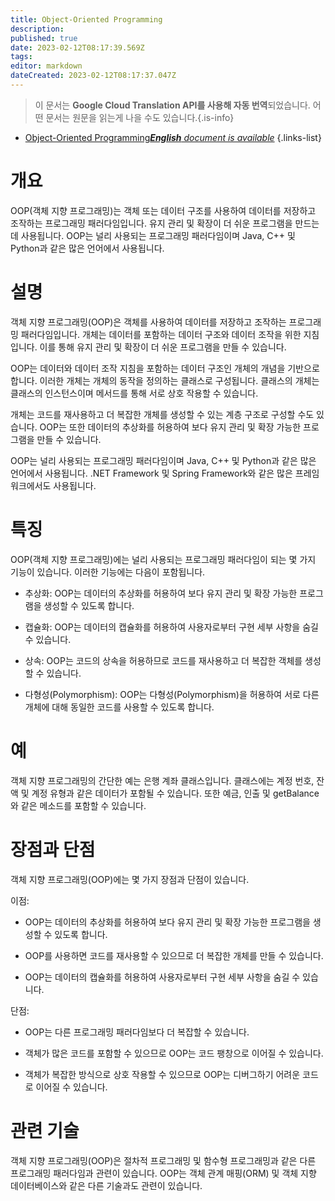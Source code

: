 ```yaml
---
title: Object-Oriented Programming
description: 
published: true
date: 2023-02-12T08:17:39.569Z
tags: 
editor: markdown
dateCreated: 2023-02-12T08:17:37.047Z
---
```


> 이 문서는 **Google Cloud Translation API를 사용해 자동 번역**되었습니다.
어떤 문서는 원문을 읽는게 나을 수도 있습니다.{.is-info}



- [Object-Oriented Programming***English** document is available*](/en/Knowledge-base/Dictionary/object-oriented-programming)
{.links-list}


# 개요
OOP(객체 지향 프로그래밍)는 객체 또는 데이터 구조를 사용하여 데이터를 저장하고 조작하는 프로그래밍 패러다임입니다. 유지 관리 및 확장이 더 쉬운 프로그램을 만드는 데 사용됩니다. OOP는 널리 사용되는 프로그래밍 패러다임이며 Java, C++ 및 Python과 같은 많은 언어에서 사용됩니다.

# 설명
객체 지향 프로그래밍(OOP)은 객체를 사용하여 데이터를 저장하고 조작하는 프로그래밍 패러다임입니다. 개체는 데이터를 포함하는 데이터 구조와 데이터 조작을 위한 지침입니다. 이를 통해 유지 관리 및 확장이 더 쉬운 프로그램을 만들 수 있습니다.

OOP는 데이터와 데이터 조작 지침을 포함하는 데이터 구조인 개체의 개념을 기반으로 합니다. 이러한 개체는 개체의 동작을 정의하는 클래스로 구성됩니다. 클래스의 개체는 클래스의 인스턴스이며 메서드를 통해 서로 상호 작용할 수 있습니다.

개체는 코드를 재사용하고 더 복잡한 개체를 생성할 수 있는 계층 구조로 구성할 수도 있습니다. OOP는 또한 데이터의 추상화를 허용하여 보다 유지 관리 및 확장 가능한 프로그램을 만들 수 있습니다.

OOP는 널리 사용되는 프로그래밍 패러다임이며 Java, C++ 및 Python과 같은 많은 언어에서 사용됩니다. .NET Framework 및 Spring Framework와 같은 많은 프레임워크에서도 사용됩니다.

# 특징
OOP(객체 지향 프로그래밍)에는 널리 사용되는 프로그래밍 패러다임이 되는 몇 가지 기능이 있습니다. 이러한 기능에는 다음이 포함됩니다.

- 추상화: OOP는 데이터의 추상화를 허용하여 보다 유지 관리 및 확장 가능한 프로그램을 생성할 수 있도록 합니다.

- 캡슐화: OOP는 데이터의 캡슐화를 허용하여 사용자로부터 구현 세부 사항을 숨길 수 있습니다.

- 상속: OOP는 코드의 상속을 허용하므로 코드를 재사용하고 더 복잡한 객체를 생성할 수 있습니다.

- 다형성(Polymorphism): OOP는 다형성(Polymorphism)을 허용하여 서로 다른 개체에 대해 동일한 코드를 사용할 수 있도록 합니다.

# 예
객체 지향 프로그래밍의 간단한 예는 은행 계좌 클래스입니다. 클래스에는 계정 번호, 잔액 및 계정 유형과 같은 데이터가 포함될 수 있습니다. 또한 예금, 인출 및 getBalance와 같은 메소드를 포함할 수 있습니다.

# 장점과 단점
객체 지향 프로그래밍(OOP)에는 몇 가지 장점과 단점이 있습니다.

이점:

- OOP는 데이터의 추상화를 허용하여 보다 유지 관리 및 확장 가능한 프로그램을 생성할 수 있도록 합니다.

- OOP를 사용하면 코드를 재사용할 수 있으므로 더 복잡한 개체를 만들 수 있습니다.

- OOP는 데이터의 캡슐화를 허용하여 사용자로부터 구현 세부 사항을 숨길 수 있습니다.

단점:

- OOP는 다른 프로그래밍 패러다임보다 더 복잡할 수 있습니다.

- 객체가 많은 코드를 포함할 수 있으므로 OOP는 코드 팽창으로 이어질 수 있습니다.

- 객체가 복잡한 방식으로 상호 작용할 수 있으므로 OOP는 디버그하기 어려운 코드로 이어질 수 있습니다.

# 관련 기술
객체 지향 프로그래밍(OOP)은 절차적 프로그래밍 및 함수형 프로그래밍과 같은 다른 프로그래밍 패러다임과 관련이 있습니다. OOP는 객체 관계 매핑(ORM) 및 객체 지향 데이터베이스와 같은 다른 기술과도 관련이 있습니다.